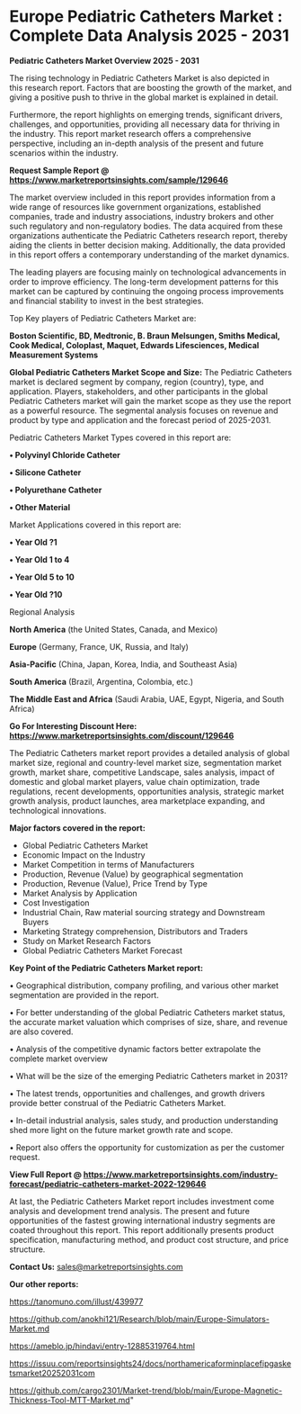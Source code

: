 # Europe Pediatric Catheters Market : Complete Data Analysis 2025 - 2031

<Strong> Pediatric Catheters Market Overview 2025 - 2031</strong>

The rising technology in Pediatric Catheters Market is also depicted in this research report. Factors that are boosting the growth of the market, and giving a positive push to thrive in the global market is explained in detail.

Furthermore, the report highlights on emerging trends, significant drivers, challenges, and opportunities, providing all necessary data for thriving in the industry. This report market research offers a comprehensive perspective, including an in-depth analysis of the present and future scenarios within the industry.

<strong>Request Sample Report @ <a href=https://www.marketreportsinsights.com/sample/129646>https://www.marketreportsinsights.com/sample/129646</a></strong>

The market overview included in this report provides information from a wide range of resources like government organizations, established companies, trade and industry associations, industry brokers and other such regulatory and non-regulatory bodies. The data acquired from these organizations authenticate the Pediatric Catheters research report, thereby aiding the clients in better decision making. Additionally, the data provided in this report offers a contemporary understanding of the market dynamics.

The leading players are focusing mainly on technological advancements in order to improve efficiency. The long-term development patterns for this market can be captured by continuing the ongoing process improvements and financial stability to invest in the best strategies.

Top Key players of Pediatric Catheters Market are:

<strong>Boston Scientific, BD, Medtronic, B. Braun Melsungen, Smiths Medical, Cook Medical, Coloplast, Maquet, Edwards Lifesciences, Medical Measurement Systems</strong>

<strong><b>Global Pediatric Catheters Market Scope and Size:</b></strong>
The Pediatric Catheters market is declared segment by company, region (country), type, and application. Players, stakeholders, and other participants in the global Pediatric Catheters market will gain the market scope as they use the report as a powerful resource. The segmental analysis focuses on revenue and product by type and application and the forecast period of 2025-2031.

Pediatric Catheters Market Types covered in this report are:

<strong>• Polyvinyl Chloride Catheter

• Silicone Catheter

• Polyurethane Catheter

• Other Material</strong>

Market Applications covered in this report are:

<strong>• Year Old ?1

• Year Old 1 to 4

• Year Old 5 to 10

• Year Old ?10</strong> 

Regional Analysis

<strong>North America</strong> (the United States, Canada, and Mexico)

<strong>Europe</strong> (Germany, France, UK, Russia, and Italy)

<strong>Asia-Pacific</strong> (China, Japan, Korea, India, and Southeast Asia)

<strong>South America</strong> (Brazil, Argentina, Colombia, etc.)

<strong>The Middle East and Africa</strong> (Saudi Arabia, UAE, Egypt, Nigeria, and South Africa)

<strong>Go For Interesting Discount Here: <a href=https://www.marketreportsinsights.com/discount/129646>https://www.marketreportsinsights.com/discount/129646</a></strong>

The Pediatric Catheters market report provides a detailed analysis of global market size, regional and country-level market size, segmentation market growth, market share, competitive Landscape, sales analysis, impact of domestic and global market players, value chain optimization, trade regulations, recent developments, opportunities analysis, strategic market growth analysis, product launches, area marketplace expanding, and technological innovations.

<strong><b>Major factors covered in the report:</b></strong>
<ul>
  <li>Global Pediatric Catheters Market </li>
  <li>Economic Impact on the Industry</li>
  <li>Market Competition in terms of Manufacturers</li>
  <li>Production, Revenue (Value) by geographical segmentation</li>
  <li>Production, Revenue (Value), Price Trend by Type</li>
  <li>Market Analysis by Application</li>
  <li>Cost Investigation</li>
  <li>Industrial Chain, Raw material sourcing strategy and Downstream Buyers</li>
  <li>Marketing Strategy comprehension, Distributors and Traders</li>
  <li>Study on Market Research Factors</li>
  <li>Global Pediatric Catheters Market Forecast</li>
</ul>

<strong><b>Key Point of the Pediatric Catheters Market report:</b></strong>

• Geographical distribution, company profiling, and various other market segmentation are provided in the report.

• For better understanding of the global Pediatric Catheters market status, the accurate market valuation which comprises of size, share, and revenue are also covered.

• Analysis of the competitive dynamic factors better extrapolate the complete market overview

• What will be the size of the emerging Pediatric Catheters market in 2031?

• The latest trends, opportunities and challenges, and growth drivers provide better construal of the Pediatric Catheters Market.

• In-detail industrial analysis, sales study, and production understanding shed more light on the future market growth rate and scope.

• Report also offers the opportunity for customization as per the customer request.

<strong><b>View Full Report @ <a href=https://www.marketreportsinsights.com/industry-forecast/pediatric-catheters-market-2022-129646>https://www.marketreportsinsights.com/industry-forecast/pediatric-catheters-market-2022-129646</a></b></strong>


At last, the Pediatric Catheters Market report includes investment come analysis and development trend analysis. The present and future opportunities of the fastest growing international industry segments are coated throughout this report. This report additionally presents product specification, manufacturing method, and product cost structure, and price structure.

<strong>Contact Us:</strong>
sales@marketreportsinsights.com

<strong>Our other reports:</strong>

<a href=https://tanomuno.com/illust/439977>https://tanomuno.com/illust/439977</a>

<a href=https://github.com/anokhi121/Research/blob/main/Europe-Simulators-Market.md>https://github.com/anokhi121/Research/blob/main/Europe-Simulators-Market.md</a>

<a href=https://ameblo.jp/hindavi/entry-12885319764.html>https://ameblo.jp/hindavi/entry-12885319764.html</a>

<a href=https://issuu.com/reportsinsights24/docs/northamericaforminplacefipgasketsmarket20252031com>https://issuu.com/reportsinsights24/docs/northamericaforminplacefipgasketsmarket20252031com</a>

<a href=https://github.com/cargo2301/Market-trend/blob/main/Europe-Magnetic-Thickness-Tool-MTT-Market.md>https://github.com/cargo2301/Market-trend/blob/main/Europe-Magnetic-Thickness-Tool-MTT-Market.md</a>"
